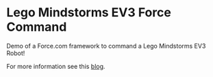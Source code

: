 Lego Mindstorms EV3 Force Command
=================================

Demo of a Force.com framework to command a Lego Mindstorms EV3 Robot!

For more information see this [blog](http://brickinthecloud.com/).
